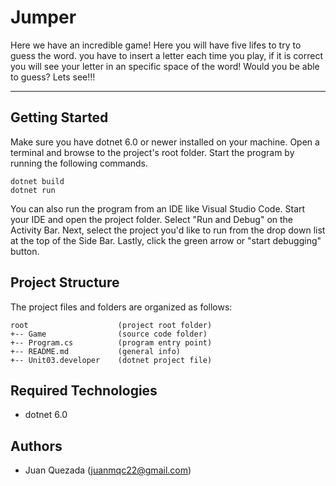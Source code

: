 # Jumper
Here we have an incredible game! Here you will have five lifes to try to guess the word. 
you have to insert a letter each time you play, if it is correct you will see your letter in 
an specific space of the word! Would you be able to guess? Lets see!!!

---
## Getting Started
Make sure you have dotnet 6.0 or newer installed on your machine. Open 
a terminal and browse to the project's root folder. Start the program 
by running the following commands.
```
dotnet build
dotnet run 
```
You can also run the program from an IDE like Visual Studio Code. 
Start your IDE and open the project folder. Select "Run and Debug" on 
the Activity Bar. Next, select the project you'd like to run from the 
drop down list at the top of the Side Bar. Lastly, click the green 
arrow or "start debugging" button.

## Project Structure
The project files and folders are organized as follows:
```
root                    (project root folder)
+-- Game                (source code folder)
+-- Program.cs          (program entry point)    
+-- README.md           (general info)
+-- Unit03.developer    (dotnet project file)
```

## Required Technologies
* dotnet 6.0

## Authors
* Juan Quezada (juanmqc22@gmail.com)

